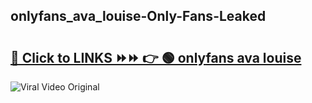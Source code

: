 
 ## onlyfans_ava_louise-Only-Fans-Leaked

# <h2><a href="https://clipsfans.com/onlyfans_ava_louise&ref=git">🔗 Click to LINKS ⏩⏩ 👉 🟢 onlyfans ava louise </a></h2>

<a href="https://clipsfans.com/onlyfans_ava_louise&ref=git" rel="nofollow" data-target="animated-image.originalLink"><img src="https://i.ibb.co.com/xMMVF88/686577567.gif" alt="Viral Video Original" style="max-width: 100%; display: inline-block;" data-target="animated-image.originalImage"></a>
